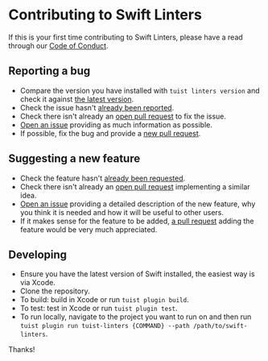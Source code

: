 # Contributing to Swift Linters

If this is your first time contributing to Swift Linters, please have a read through our [Code of Conduct](https://github.com/lordcodes/swift-linters/blob/master/CODE_OF_CONDUCT.md).

## Reporting a bug

* Compare the version you have installed with `tuist linters version` and check it against [the latest version](https://github.com/lordcodes/swift-linters/releases).
* Check the issue hasn't [already been reported](https://github.com/lordcodes/swift-linters/issues).
* Check there isn't already an [open pull request](https://github.com/lordcodes/swift-linters/pulls) to fix the issue.
* [Open an issue](https://github.com/lordcodes/swift-linters/issues/new/choose) providing as much information as possible.
* If possible, fix the bug and provide a [new pull request](https://github.com/lordcodes/swift-linters/pulls).

## Suggesting a new feature

* Check the feature hasn't [already been requested](https://github.com/lordcodes/swift-linters/issues).
* Check there isn't already an [open pull request](https://github.com/lordcodes/swift-linters/pulls) implementing a similar idea.
* [Open an issue](https://github.com/lordcodes/swift-linters/issues/new/choose) providing a detailed description of the new feature, why you think it is needed and how it will be useful to other users.
* If it makes sense for the feature to be added, [a pull request](https://github.com/lordcodes/swift-linters/compare) adding the feature would be very much appreciated.

## Developing

* Ensure you have the latest version of Swift installed, the easiest way is via Xcode.
* Clone the repository.
* To build: build in Xcode or run `tuist plugin build`.
* To test: test in Xcode or run `tuist plugin test`.
* To run locally, navigate to the project you want to run on and then run `tuist plugin run tuist-linters {COMMAND} --path /path/to/swift-linters`.

Thanks!
